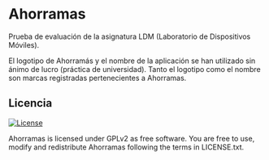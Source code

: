 # Ahorramas
Prueba de evaluación de la asignatura LDM (Laboratorio de Dispositivos Móviles).

El logotipo de Ahorramás y el nombre de la aplicación se han utilizado sin ánimo de lucro (práctica de universidad). Tanto el logotipo como el nombre son marcas registradas pertenecientes a Ahorramas.

## Licencia

[![License](https://img.shields.io/github/license/elraro/Ahorramas.svg)](https://github.com/elraro/Ahorramas/blob/master/LICENSE.txt)

Ahorramas is licensed under GPLv2 as free software. You are free to use, modify and redistribute Ahorramas following the terms in LICENSE.txt.
